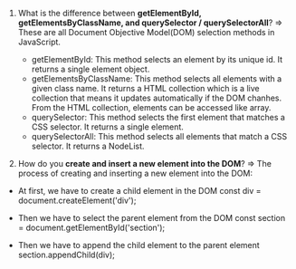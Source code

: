 1. What is the difference between **getElementById, getElementsByClassName, and querySelector / querySelectorAll**?
   => These are all Document Objective Model(DOM) selection methods in JavaScript.

   - getElementById: This method selects an element by its unique id. It returns a single element object.
   - getElementsByClassName: This method selects all elements with a given class name. It returns a HTML collection which is a live collection that means it updates automatically if the DOM chanhes. From the HTML collection, elements can be accessed like array.
   - querySelector: This method selects the first element that matches a CSS selector. It returns a single element.
   - querySelectorAll: This method selects all elements that match a CSS selector. It returns a NodeList.

2. How do you **create and insert a new element into the DOM**?
   => The process of creating and inserting a new element into the DOM:
- At first, we have to create a child element in the DOM
  const div = document.createElement('div');

- Then we have to select the parent element from the DOM
  const section = document.getElementById('section');

- Then we have to append the child element to the parent element
  section.appendChild(div);

